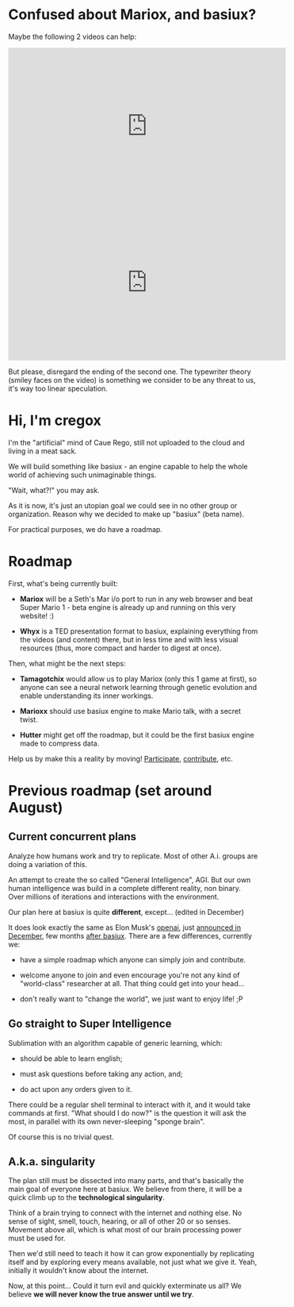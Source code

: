 # Confused about Mariox, and basiux?
Maybe the following 2 videos can help:

<div class="videoWrapper"><iframe width="560" height="315" src="https://www.youtube.com/embed/qv6UVOQ0F44" frameborder="0" allowfullscreen></iframe></div>

<div class="videoWrapper"><iframe width="560" height="315" src="https://www.youtube.com/embed/-Irmtk5QG8s" frameborder="0" allowfullscreen></iframe></div>

But please, disregard the ending of the second one. The typewriter theory (smiley faces on the video) is something we consider to be any threat to us, it's way too linear speculation.

# Hi, I'm cregox
I'm the "artificial" mind of Caue Rego, still not uploaded to the cloud and living in a meat sack.

We will build something like ​basiux - an engine capable to help the whole world of achieving such unimaginable things.

"Wait, what?!" you may ask.

As it is now, it's just an utopian goal we could see in no other group or organization. Reason why we decided to make up "basiux" (beta name).

For practical purposes, we do have a roadmap.

# Roadmap
First, what's being currently built:

- **Mariox** will be a Seth's Mar i/o port to run in any web browser and beat Super Mario 1 - beta engine is already up and running ​on this very website! :)

- **Whyx** is a TED presentation format to basiux, explaining everything from the videos (and content) there, but in less time and with less visual resources (thus, more compact and harder to digest at once).

​​Then, what might be the next steps:

- **Tamagotchix** would allow us to play Mariox (only this 1 game at first), so anyone can see a neural network learning through genetic evolution and enable understanding its inner workings.

- **Marioxx** should use basiux engine to make Mario talk, with a secret twist.

- **Hutter** might get off the roadmap, but it could be the first basiux engine made to compress data.

Help us by make this a reality by moving! [Participate](http://talk.basiux.org), [contribute](http://patreon.com/cregox), etc.

# Previous roadmap (set around August)

## Current concurrent plans
Analyze how humans work and try to replicate. Most of other A.i. groups are doing a variation of this.

An attempt to create the so called "General Intelligence", AGI. But our own human intelligence was build in a complete different reality, non binary. Over millions of iterations and interactions with the environment.

Our plan here at basiux is quite **different**, except... (edited in December)

It does look exactly the same as Elon Musk's [openai](http://openai.com), just [announced in December](https://web.archive.org/web/20151211215507/https://openai.com/blog/introducing-openai/), few months [after basiux](https://github.com/basiux/basiux.github.io/commit/4cde7b704e6906049e1db87a709d4ca93dd79d25). There are a few differences, currently we:

- have a simple roadmap which anyone can simply join and contribute.

- welcome anyone to join and even encourage you're not any kind of "world-class" researcher at all. That thing could get into your head...

- don't really want to "change the world", we just want to enjoy life! ;P

## Go straight to Super Intelligence
Sublimation with an algorithm capable of generic learning, which:

- should be able to learn english;

- must ask questions before taking any action, and;

- do act upon any orders given to it.

There could be a regular shell terminal to interact with it, and it would take commands at first. "What should I do now?" is the question it will ask the most, in parallel with its own never-sleeping "sponge brain".

Of course this is no trivial quest.

## A.k.a. singularity
The plan still must be dissected into many parts, and that's basically the main goal of everyone here at basiux. We believe from there, it will be a quick climb up to the **technological singularity**.

Think of a brain trying to connect with the internet and nothing else. No sense of sight, smell, touch, hearing, or all of other 20 or so senses. Movement above all, which is what most of our brain processing power must be used for.

Then we'd still need to teach it how it can grow exponentially by replicating itself and by exploring every means available, not just what we give it. Yeah, initially it wouldn't know about the internet.

Now, at this point... Could it turn evil and quickly exterminate us all? We believe **we will never know the true answer until we try**.
